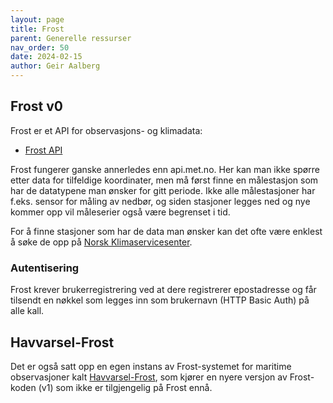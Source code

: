 ```yaml
---
layout: page
title: Frost
parent: Generelle ressurser
nav_order: 50
date: 2024-02-15
author: Geir Aalberg
---
```


## Frost v0

Frost er et API for observasjons- og klimadata:

- [Frost API](https://frost.met.no/)

Frost fungerer ganske annerledes enn api.met.no.
Her kan man ikke spørre etter data for tilfeldige koordinater,
men må først finne en målestasjon som har de datatypene man ønsker for gitt periode.
Ikke alle målestasjoner har f.eks. sensor for måling av nedbør, og siden stasjoner
legges ned og nye kommer opp vil måleserier også være begrenset i tid.

For å finne stasjoner som har de data man ønsker kan det ofte være enklest
å søke de opp på [Norsk Klimaservicesenter](https://klimaservicesenter.no/).

### Autentisering

Frost krever brukerregistrering ved at dere registrerer epostadresse og får
tilsendt en nøkkel som legges inn som brukernavn (HTTP Basic Auth) på alle kall.

## Havvarsel-Frost

Det er også satt opp en egen instans av Frost-systemet for maritime
observasjoner kalt [Havvarsel-Frost](/havvarsel), som kjører en nyere versjon av
Frost-koden (v1) som ikke er tilgjengelig på Frost ennå.
